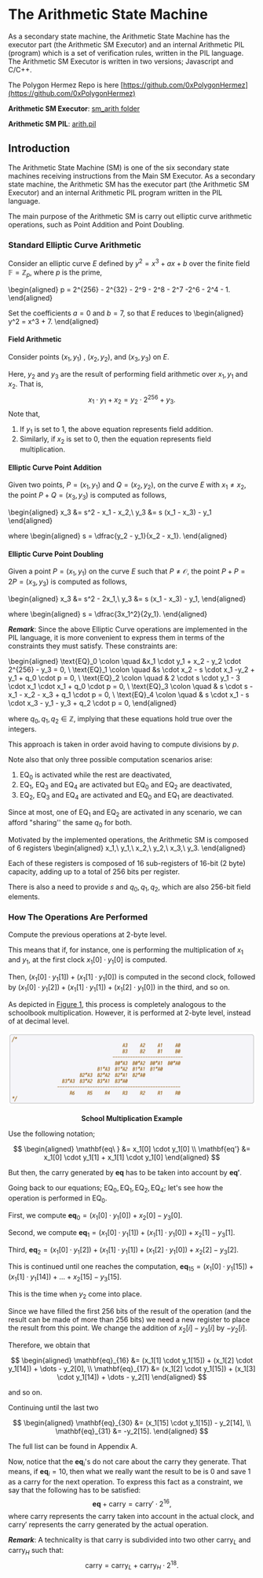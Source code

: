 # The Arithmetic State Machine
As a secondary state machine, the Arithmetic State Machine has the executor part (the Arithmetic SM Executor) and an internal Arithmetic PIL (program) which is a set of verification rules, written in the PIL language. The Arithmetic SM Executor is written in two versions; Javascript and C/C++.



The Polygon Hermez Repo is here  [https://github.com/0xPolygonHermez](https://github.com/0xPolygonHermez)

**Arithmetic SM Executor**: [sm_arith folder](https://github.com/0xPolygonHermez/zkevm-proverjs/tree/main/src/sm/sm_arith)

**Arithmetic SM PIL**: [arith.pil](https://github.com/0xPolygonHermez/zkevm-proverjs/blob/main/pil/arith.pil) 




## Introduction

The Arithmetic State Machine (SM) is one of the six secondary state machines receiving instructions from the Main SM Executor. As a secondary state machine, the Arithmetic SM has the executor part (the Arithmetic SM Executor) and an internal Arithmetic PIL program written in the PIL language.

The main purpose of the Arithmetic SM is carry out elliptic curve arithmetic operations, such as Point Addition and Point Doubling.





### Standard Elliptic Curve Arithmetic



Consider an elliptic curve $E$ defined by $y^2 = x^3 + ax + b$ over the finite field $\mathbb{F} = \mathbb{Z}_p$, where $p$ is the prime,

\begin{aligned}
p = 2^{256} - 2^{32} - 2^9 - 2^8 - 2^7 -2^6 - 2^4 - 1.
\end{aligned}

Set the coefficients $a = 0$ and $b = 7$, so that $E$ reduces to
\begin{aligned}
y^2 = x^3 + 7.
\end{aligned}



#### Field Arithmetic 

Consider points $( x_1, y_1)$ , $( x_2, y_2)$, and $( x_3, y_3)$ on $E$.

Here, $y_2$ and $y_3$ are the result of performing field arithmetic over $x_1,y_1$ and $x_2$. That is,
$$
x_1 \cdot y_1 + x_2 = y_2 \cdot 2^{256} + y_3.
$$
Note that,

1. If $y_1$ is set to $1$, the above equation represents field addition. 
2. Similarly, if $x_2$ is set to $0$, then the equation represents field multiplication.



#### Elliptic Curve Point Addition 

Given two points, $P = (x_1,y_1)$ and  $Q = (x_2,y_2)$, on the curve $E$ with $x_1 \neq x_2$, the point $P+Q = (x_3,y_3)$  is computed as follows,


\begin{aligned}
x_3 &= s^2 - x_1 - x_2,\\
y_3 &= s (x_1 - x_3) - y_1
\end{aligned}

where
\begin{aligned}
s = \dfrac{y_2 - y_1}{x_2 - x_1}.
\end{aligned}



#### Elliptic Curve Point Doubling 

Given a point $P = (x_1,y_1)$ on the curve $E$ such that $P \neq \mathcal{O}$, the point $P+P = 2P =
(x_3,y_3)$ is computed as follows,

\begin{aligned}
x_3 &= s^2 - 2x_1,\\
y_3 &= s (x_1 - x_3) - y_1,
\end{aligned}

where
\begin{aligned}
s = \dfrac{3x_1^2}{2y_1}.
\end{aligned}


***Remark***:
Since the above Elliptic Curve operations are implemented in the PIL language, it is more convenient to express them in terms of the constraints they must satisfy. These constraints are:

\begin{aligned}
\text{EQ}_0 \colon \quad &x_1 \cdot y_1 + x_2 - y_2 \cdot 2^{256} - y_3
= 0, \\
\text{EQ}_1 \colon \quad &s \cdot x_2 - s \cdot x_1 -y_2 + y_1 + q_0
\cdot p = 0, \\
\text{EQ}_2 \colon \quad & 2 \cdot s \cdot y_1 - 3 \cdot x_1 \cdot x_1 +
q_0 \cdot p = 0, \\
\text{EQ}_3 \colon \quad & s \cdot s - x_1 - x_2 - x_3 + q_1 \cdot p = 0, \\
\text{EQ}_4 \colon \quad & s \cdot x_1 - s \cdot x_3 - y_1 - y_3 + q_2
\cdot p = 0,
\end{aligned}

where $q_0,q_1,q_2 \in \mathbb{Z}$, implying that these equations hold true over the integers. 

This approach is taken in order avoid having to compute divisions by $p$.



Note also that only three possible computation scenarios arise:

1. $\text{EQ}_0$ is activated while the rest are deactivated,
2. $\text{EQ}_1$, $\text{EQ}_3$ and $\text{EQ}_4$ are activated but $\text{EQ}_0$ and $\text{EQ}_2$ are deactivated, 
3. $\text{EQ}_2$, $\text{EQ}_3$ and $\text{EQ}_4$ are activated and $\text{EQ}_0$ and $\text{EQ}_1$ are deactivated.

Since at most, one of $\text{EQ}_1$ and $\text{EQ}_2$ are activated in any scenario, we can afford "sharing'' the same $q_0$ for both.


Motivated by the implemented operations, the Arithmetic SM is composed of 6 registers 
\begin{aligned}
x_1,\ y_1,\ x_2,\ y_2,\ x_3,\ y_3.
\end{aligned}

Each of these registers is composed of $16$ sub-registers of $16$-bit ($2$ byte) capacity, adding up to
a total of $256$ bits per register. 

There is also a need to provide $s$ and $q_0,q_1,q_2$, which are also $256$-bit field elements. 



### How The Operations Are Performed



Compute the previous operations at $2$-byte level. 

This means that if, for instance, one is performing the multiplication of $x_1$ and $y_1$, at the first clock $x_1[0] \cdot y_1[0]$ is computed. 

Then, $(x_1[0] \cdot y_1[1]) + (x_1[1] \cdot y_1[0])$ is computed in the second clock, followed by $(x_1[0] \cdot y_1[2]) + (x_1[1] \cdot y_1[1]) + (x_1[2] \cdot y_1[0])$  in the third, and so on. 

As depicted in [Figure 1](\ref{eq:school}), this process is completely analogous to the schoolbook multiplication. However, it is performed at $2$-byte level, instead of at decimal level.


![School Multiplication Example](figures/fig-sch-mlt-eg.png)
<div align="center"><b> School Multiplication Example </b></div>

<!-- <p align="center"><img src="fig-sch-mlt-eg.png" width="800" /></p>
<div align="center"><b> Figure 1: School Multiplication Example</b></div>
 -->


Use the following notation;

$$
\begin{aligned}
\mathbf{eq\ } &= x_1[0] \cdot y_1[0] \\
\mathbf{eq'} &= x_1[0] \cdot y_1[1] + x_1[1] \cdot y_1[0]
\end{aligned}
$$

But then, the carry generated by $\mathbf{eq}$ has to be taken into account by $\mathbf{eq'}$.



Going back to our equations; $\text{EQ}_0, \text{EQ}_1, \text{EQ}_2, \text{EQ}_4$; let's see how the operation is performed in $\text{EQ}_0$. 

First, we compute $\mathbf{eq}_0 = (x_1[0] \cdot y_1[0]) + x_2[0] -
y_3[0]$. 

Second, we compute $\mathbf{eq}_1 = (x_1[0] \cdot y_1[1]) + (x_1[1]
\cdot y_1[0]) + x_2[1] - y_3[1]$. 

Third, $\mathbf{eq}_2 = (x_1[0] \cdot y_1[2]) + (x_1[1] \cdot y_1[1]) + (x_1[2] \cdot y_1[0]) + x_2[2] - y_3[2]$.

This is continued until one reaches the computation, $\mathbf{eq}_{15} =
(x_1[0] \cdot y_1[15]) + (x_1[1] \cdot y_1[14]) + \dots + x_2[15] -
y_3[15]$. 

This is the time when $y_2$ come into place. 

Since we have filled the first $256$ bits of the result of the operation (and the result can be made of more than $256$ bits) we need a new register to place the result from this point. We change the addition of $x_2[i] -
y_3[i]$ by $-y_2[i]$. 

Therefore, we obtain that 

$$
\begin{aligned}
\mathbf{eq}_{16} &= (x_1[1]
\cdot y_1[15]) + (x_1[2] \cdot y_1[14]) + \dots - y_2[0], \\
\mathbf{eq}_{17} &= (x_1[2] \cdot y_1[15]) + (x_1[3] \cdot y_1[14]) + \dots - y_2[1]
\end{aligned}
$$

and so on. 

Continuing until the last two 

$$
\begin{aligned}
\mathbf{eq}_{30} &= (x_1[15] \cdot y_1[15]) - y_2[14], \\
\mathbf{eq}_{31} &= -y_2[15]. 
\end{aligned}
$$

The full list can be found in Appendix A. 


Now, notice that the $\mathbf{eq}_i$'s do not care about the carry they generate. That means, if $\mathbf{eq}_i = 10$, then what we really want the result to be is $0$ and save $1$ as a carry for the next operation. To express this fact as a constraint, we say that the following has to be satisfied:
$$
\mathbf{eq} + \text{carry} = \text{carry}' \cdot 2^{16},
$$
where $\text{carry}$ represents the carry taken into account in the actual clock, and $\text{carry}'$ represents the carry generated by the actual operation.



***Remark***:
A technicality is that $\text{carry}$ is subdivided into two other $\text{carry}_L$ and $\text{carry}_H$ such that:
$$
\text{carry} = \text{carry}_L + \text{carry}_H \cdot 2^{18}.
$$



